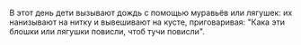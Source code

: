 В этот день дети вызывают дождь с помощью муравьёв или лягушек: их нанизывают на нитку и вывешивают на кусте, приговаривая: "Кака эти блошки или лягушки повисли, чтоб тучи повисли". 